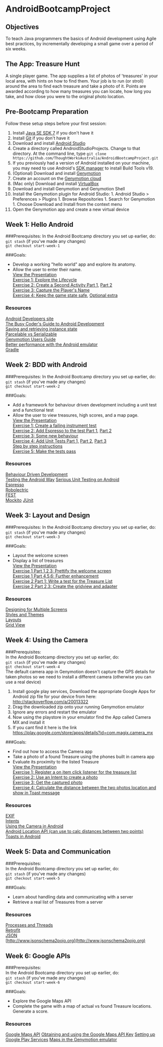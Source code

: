 AndroidBootcampProject
======================

## Objectives
To teach Java programmers the basics of Android development using Agile best practices, by incrementally developing a small game over a period of six weeks.

## The App: Treasure Hunt
A single player game. The app supplies a list of photos of 'treasures' in your local area, with hints on how to find them. Your job is to run (or stroll) around the area to find each treasure and take a photo of it. Points are awarded according to how many treasures you can locate, how long you take, and how close you were to the original photo location.

## Pre-Bootcamp Preparation

Follow these setup steps before your first session:

1. Install [Java SE SDK 7](http://www.oracle.com/technetwork/java/javase/downloads/index.html) if you don't have it
1. Install [Git](http://git-scm.com/book/en/Getting-Started-Installing-Git) if you don't have it 
1. Download and install [Android Studio](http://tools.android.com/download/studio/canary)
1. Create a directory called AndroidStudioProjects. Change to that directory. At the command line, type
```git clone https://github.com/ThoughtWorksAustralia/AndroidBootcampProject.git```
1. If you previously had a version of Android installed on your machine, you may need to use Android's [SDK manager](http://developer.android.com/tools/help/sdk-manager.html) to install Build Tools v19.
1. (Optional) Download and install [Genymotion](https://cloud.genymotion.com/page/launchpad/download/)
  1. Create an account on the [Genymotion cloud](https://cloud.genymotion.com/page/customer/login/)
  1. (Mac only) Download and install [VirtualBox](https://www.virtualbox.org/wiki/Downloads)
  1. Download and install Genymotion and Genymotion Shell
  1. Install the Genymotion plugin for Android Studio:
    1. Android Studio > Preferences > Plugins
    1. Browse Repositories
    1. Search for Genymotion
    1. Choose Download and Install from the context menu
  1. Open the Genymotion app and create a new virtual device



## Week 1: Hello Android
###Prerequisites:
In the Android Bootcamp directory you set up earlier, do:   
```git stash``` (if you've made any changes)   
```git checkout start-week-1```  
  
###Goals: 
 * Develop a working "hello world" app and explore its anatomy.
 * Allow the user to enter their name.  
[View the Presentation](http://prezi.com/jibn_vzm9rml/?utm_campaign=share&utm_medium=copy)  
[Exercise 1: Explore the Lifecycle](https://github.com/macosgrove/AndroidBootcampProject/commit/bd381649f0981bc9d74b90af2389acc364f16914)  
[Exercise 2: Create a Second Activity Part 1](https://github.com/macosgrove/AndroidBootcampProject/commit/f794de4638037308e2100b5bf73043df89540231),
[Part 2](https://github.com/macosgrove/AndroidBootcampProject/commit/173f178c6a933500e047120ce2f94b8046d927a7)  
[Exercise 3: Capture the Player's Name](https://github.com/macosgrove/AndroidBootcampProject/commit/1716a164608a5710869d36562379d0203dfc2b64)  
[Exercise 4: Keep the game state safe](https://github.com/macosgrove/AndroidBootcampProject/commit/50e7ab9107659897a733298e2504c14578ba85c9),
[Optional extra](https://github.com/macosgrove/AndroidBootcampProject/commit/2059476941cedb19db271ee68140b844a7404998)  

### Resources
[Android Developers site](http://developer.android.com/develop/index.html)  
[The Busy Coder's Guide to Android Development](http://commonsware.com/Android/)  
[Saving and retrieving instance state](http://www.intertech.com/Blog/saving-and-retrieving-android-instance-state-part-1/)  
[Parcelable vs Serializable](http://www.developerphil.com/parcelable-vs-serializable/)  
[Genymotion Users Guide](https://cloud.genymotion.com/page/doc/)  
[Better performance with the Android emulator](http://stackoverflow.com/questions/2662650/making-the-android-emulator-run-faster)  
[Gradle](http://www.gradle.org/)  

## Week 2: BDD with Android
###Prerequisites:
In the Android Bootcamp directory you set up earlier, do:    
```git stash``` (if you've made any changes)   
```git checkout start-week-2```  

###Goals: 
 * Add a framework for behaviour driven development including a unit test and a functional test
 * Allow the user to view treasures, high scores, and a map page.  
[View the Presentation](http://prezi.com/78y82u9ld2yy/?utm_campaign=share&utm_medium=copy)  
[Exercise 1: Create a failing instrument test](https://github.com/macosgrove/AndroidBootcampProject/commit/9f5d25952ac48d4e6c9ea5a0345c1ece2c43ddae)  
[Exercise 2: Add Espresso to the test Part 1](https://github.com/macosgrove/AndroidBootcampProject/commit/5d137c44445bdcc97bb02a53246a3fe6f44a1915),
[Part 2](https://github.com/macosgrove/AndroidBootcampProject/commit/6a10373f167e709c907797aa00953ee899bd8ed2)  
[Exercise 3: Some new behaviour](https://github.com/macosgrove/AndroidBootcampProject/commit/ff41e46f18da9ab904607f62a766368459b78db2)  
[Exercise 4: Add Unit Tests Part 1,](https://github.com/macosgrove/AndroidBootcampProject/commit/816cc9f7dc56a3d3d09b040891992d336f6bc277)
[Part 2,](https://github.com/macosgrove/AndroidBootcampProject/commit/527d923d5f9d0fe8072422b72c56ba01ee9e5d1c) 
[Part 3](https://github.com/macosgrove/AndroidBootcampProject/commit/0549ce579badab5c61b150f71b7bfd0faaf36243)  
[Step by step instructions](https://github.com/macosgrove/AndroidBootcampProject/blob/master/BDDinAS.md)  
[Exercise 5: Make the tests pass](https://github.com/macosgrove/AndroidBootcampProject/commit/9ef2627ff2e6e40b4d526ba604aadba9bbf128e9)  

### Resources
[Behaviour Driven Development](http://dannorth.net/introducing-bdd/)  
[Testing the Android Way](http://blog.bignerdranch.com/2583-testing-the-android-way/) 
[Serious Unit Testing on Android](http://eclipsesource.com/blogs/2012/06/15/serious-unit-testing-on-android/)  
[Espresso](https://code.google.com/p/android-test-kit/wiki/Espresso)  
[Robolectric](http://robolectric.org/)  
[FEST](http://square.github.io/fest-android/)    
[Mockito](https://code.google.com/p/mockito/) 
[JUnit](https://github.com/junit-team/junit/wiki)  
   
## Week 3: Layout and Design
###Prerequisites:
In the Android Bootcamp directory you set up earlier, do:   
```git stash``` (if you've made any changes)   
```git checkout start-week-3```  

###Goals: 
 * Layout the welcome screen
 * Display a list of treasures  
[View the Presentation](http://prezi.com/v9yrnlv2yerk/?utm_campaign=share&utm_medium=copy&rc=ex0share)  
[Exercise 1 Part 1,2,3: Prettify the welcome screen](https://github.com/ThoughtWorksAustralia/AndroidBootcampProject/commit/ff34f3207670a7713621aad9814eb367c72cb9e5)  
[Exercise 1 Part 4,5,6: Further enhancement](https://github.com/ThoughtWorksAustralia/AndroidBootcampProject/commit/db5dbfcbf49251a0b4b8debc622b91c9e18bbb99)  
[Exercise 2 Part 1: Write a test for the Treasure List](https://github.com/ThoughtWorksAustralia/AndroidBootcampProject/commit/4fa78d569cda9687481846eea6d5662de50d440c)  
[Exercise 2 Part 2,3: Create the gridview and adapter](https://github.com/ThoughtWorksAustralia/AndroidBootcampProject/commit/4fa78d569cda9687481846eea6d5662de50d440c)  

### Resources
[Designing for Multiple Screens](http://developer.android.com/training/multiscreen/index.html)  
[Styles and Themes](http://developer.android.com/guide/topics/ui/themes.html)  
[Layouts](http://developer.android.com/guide/topics/ui/declaring-layout.html)  
[Grid View](http://developer.android.com/guide/topics/ui/layout/gridview.html)  

## Week 4: Using the Camera
###Prerequisites:  
In the Android Bootcamp directory you set up earlier, do:     
```git stash``` (if you've made any changes)     
```git checkout start-week-4```    
The default camera app in Genymotion doesn't capture the GPS details for taken photos so we need to install a different camera (otherwise you can use a real device)

1. Install google play services, Download the appropriate Google Apps for Android zip file for your device from here: http://stackoverflow.com/a/20013322
2. Drag the downloaded zip onto your running Genymotion emulator
3. Ignore any errors and restart the emulator
4. Now using the playstore in your emulator find the App called Camera MX and install it
5. If you cant find it here is the link https://play.google.com/store/apps/details?id=com.magix.camera_mx
 
###Goals: 
 * Find out how to access the Camera app 
 * Take a photo of a found Treasure using the phones built in camera app  
 * Evaluate its proximity to the listed Treasure  
[View the Presentation](http://prezi.com/cvbktfttlnj4/?utm_campaign=share&utm_medium=copy&rc=ex0share)  
[Exercise 1: Register a on item click listener for the treasure list](https://github.com/ThoughtWorksAustralia/AndroidBootcampProject/commit/2499eac0bdb27ae576bbec69a480ac5080e99e65)  
[Exercise 2: Use an Intent to create a photo](https://github.com/ThoughtWorksAustralia/AndroidBootcampProject/commit/205897d08c958d37e42f908bc1634dcc319a0c08)  
[Exercise 3: Get the captured photo](https://github.com/ThoughtWorksAustralia/AndroidBootcampProject/commit/d53461cd1d33c4b87c634ffdb36e1abcb589d2f4)  
[Exercise 4: Calculate the distance between the two photos location and show in Toast message](https://github.com/ThoughtWorksAustralia/AndroidBootcampProject/commit/8f12a82aa5541fdf568b5f64127b5ccd558a6e62)  

### Resources  
[EXIF](http://en.wikipedia.org/wiki/Exchangeable_image_file_format)  
[Intents](http://developer.android.com/guide/components/intents-filters.html)  
[Using the Camera in Android](http://developer.android.com/guide/topics/media/camera.html)    
[Android Location API (can use to calc distances between two points)](http://developer.android.com/reference/android/location/Location.html)  
[Toasts in Android](http://developer.android.com/guide/topics/ui/notifiers/toasts.html)  

## Week 5: Data and Communication
###Prerequisites:  
In the Android Bootcamp directory you set up earlier, do:     
```git stash``` (if you've made any changes)      
```git checkout start-week-5```      

###Goals: 
 * Learn about handling data and communicating with a server
 * Retrieve a real list of Treasures from a server

### Resources
[Processes and Threads](http://developer.android.com/guide/components/processes-and-threads.html)  
[Retrofit](http://square.github.io/retrofit/)  
[JSON](http://www.json.org/)  
[http://www.jsonschema2pojo.org](http://www.jsonschema2pojo.org)  

## Week 6: Google APIs
###Prerequisites:  
In the Android Bootcamp directory you set up earlier, do:     
```git stash``` (if you've made any changes)     
```git checkout start-week-6```

###Goals: 
 * Explore the Google Maps API
 * Complete the game with a map of actual vs found Treasure locations. Generate a score.

### Resources
[Google Maps API](http://developer.android.com/google/play-services/maps.html)
[Obtaining and using the Google Maps API Key](http://eagle.phys.utk.edu/guidry/android/apiKey.html)
[Setting up Google Play Services](http://developer.android.com/google/play-services/setup.html)
[Maps in the Genymotion emulator](http://www.webupd8.org/2013/11/android-x86-emulator-genymotion-20.html)

